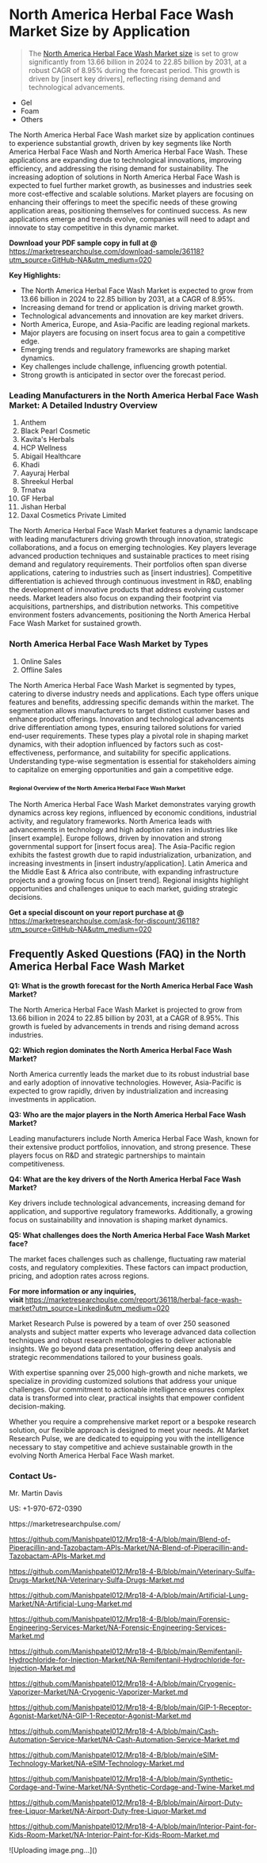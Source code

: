 <h1>North America Herbal Face Wash Market&nbsp;Size by Application</h1><blockquote><p>The <a href="https://marketresearchpulse.com/download-sample/36118?utm_source=GitHub-NA&amp;utm_medium=020">North America Herbal Face Wash Market size</a> is set to grow significantly from 13.66 billion in 2024 to 22.85 billion by 2031, at a robust CAGR of 8.95% during the forecast period. This growth is driven by [insert key drivers], reflecting rising demand and technological advancements.</p></blockquote><ul><li>Gel<li> Foam<li> Others</li></ul><p>The North America Herbal Face Wash market size by application continues to experience substantial growth, driven by key segments like North America Herbal Face Wash and North America Herbal Face Wash. These applications are expanding due to technological innovations, improving efficiency, and addressing the rising demand for sustainability. The increasing adoption of solutions in North America Herbal Face Wash is expected to fuel further market growth, as businesses and industries seek more cost-effective and scalable solutions. Market players are focusing on enhancing their offerings to meet the specific needs of these growing application areas, positioning themselves for continued success. As new applications emerge and trends evolve, companies will need to adapt and innovate to stay competitive in this dynamic market.</p><p><strong>Download your PDF sample copy in full at @ </strong><a href="https://marketresearchpulse.com/download-sample/36118?utm_source=GitHub-NA&amp;utm_medium=020">https://marketresearchpulse.com/download-sample/36118?utm_source=GitHub-NA&amp;utm_medium=020</a></p><p><strong>Key Highlights: </strong></p><ul><li>The North America Herbal Face Wash Market is expected to grow from 13.66 billion in 2024 to 22.85 billion by 2031, at a CAGR of 8.95%.</li><li>Increasing demand for trend or application is driving market growth.</li><li>Technological advancements and innovation are key market drivers.</li><li>North America, Europe, and Asia-Pacific are leading regional markets.</li><li>Major players are focusing on insert focus area to gain a competitive edge.</li><li>Emerging trends and regulatory frameworks are shaping market dynamics.</li><li>Key challenges include challenge, influencing growth potential.</li><li>Strong growth is anticipated in sector over the forecast period.</li></ul><h3>Leading Manufacturers in the North America Herbal Face Wash Market: A Detailed Industry Overview</h3><ol><li>Anthem</li><li>Black Pearl Cosmetic</li><li>Kavita's Herbals</li><li>HCP Wellness</li><li>Abigail Healthcare</li><li>Khadi</li><li>Aayuraj Herbal</li><li>Shreekul Herbal</li><li>Trnatva</li><li>GF Herbal</li><li>Jishan Herbal</li><li>Daxal Cosmetics Private Limited</li></ol><div class="flex max-w-full flex-col flex-grow"><div class="min-h-8 text-message flex w-full flex-col items-end gap-2 whitespace-normal break-words [.text-message+&amp;]:mt-5" dir="auto" data-message-author-role="assistant" data-message-id="fd8432e4-4910-450d-b182-61b7bfb0a01f" data-message-model-slug="gpt-4o"><div class="flex w-full flex-col gap-1 empty:hidden first:pt-[3px]"><div class="markdown prose w-full break-words dark:prose-invert light"><p>The North America Herbal Face Wash Market features a dynamic landscape with leading manufacturers driving growth through innovation, strategic collaborations, and a focus on emerging technologies. Key players leverage advanced production techniques and sustainable practices to meet rising demand and regulatory requirements. Their portfolios often span diverse applications, catering to industries such as [insert industries]. Competitive differentiation is achieved through continuous investment in R&amp;D, enabling the development of innovative products that address evolving customer needs. Market leaders also focus on expanding their footprint via acquisitions, partnerships, and distribution networks. This competitive environment fosters advancements, positioning the North America Herbal Face Wash Market for sustained growth.</p></div></div></div></div><h3>North America Herbal Face Wash Market by Types</h3><ol><li>Online Sales<li> Offline Sales</li></ol><div class="flex max-w-full flex-col flex-grow"><div class="min-h-8 text-message flex w-full flex-col items-end gap-2 whitespace-normal break-words [.text-message+&amp;]:mt-5" dir="auto" data-message-author-role="assistant" data-message-id="084470be-0bb7-4664-bddf-5156b4f41249" data-message-model-slug="gpt-4o-mini"><div class="flex w-full flex-col gap-1 empty:hidden first:pt-[3px]"><div class="markdown prose w-full break-words dark:prose-invert light"><p>The North America Herbal Face Wash Market is segmented by types, catering to diverse industry needs and applications. Each type offers unique features and benefits, addressing specific demands within the market. The segmentation allows manufacturers to target distinct customer bases and enhance product offerings. Innovation and technological advancements drive differentiation among types, ensuring tailored solutions for varied end-user requirements. These types play a pivotal role in shaping market dynamics, with their adoption influenced by factors such as cost-effectiveness, performance, and suitability for specific applications. Understanding type-wise segmentation is essential for stakeholders aiming to capitalize on emerging opportunities and gain a competitive edge.</p></div></div></div></div><h3><span style="font-size: 11px;">Regional Overview of the North America Herbal Face Wash Market</span></h3><div class="flex max-w-full flex-col flex-grow"><div class="min-h-8 text-message flex w-full flex-col items-end gap-2 whitespace-normal break-words [.text-message+&amp;]:mt-5" dir="auto" data-message-author-role="assistant" data-message-id="e9038762-ce64-4e30-91c9-9bd413514231" data-message-model-slug="gpt-4o-mini"><div class="flex w-full flex-col gap-1 empty:hidden first:pt-[3px]"><div class="markdown prose w-full break-words dark:prose-invert light"><p>The North America Herbal Face Wash Market demonstrates varying growth dynamics across key regions, influenced by economic conditions, industrial activity, and regulatory frameworks. North America leads with advancements in technology and high adoption rates in industries like [insert example]. Europe follows, driven by innovation and strong governmental support for [insert focus area]. The Asia-Pacific region exhibits the fastest growth due to rapid industrialization, urbanization, and increasing investments in [insert industry/application]. Latin America and the Middle East &amp; Africa also contribute, with expanding infrastructure projects and a growing focus on [insert trend]. Regional insights highlight opportunities and challenges unique to each market, guiding strategic decisions.</p></div></div></div></div><p><strong>Get a special discount on your report purchase at @ </strong><a href="https://marketresearchpulse.com/ask-for-discount/36118?utm_source=GitHub-NA&amp;utm_medium=020">https://marketresearchpulse.com/ask-for-discount/36118?utm_source=GitHub-NA&amp;utm_medium=020</a></p><h2>Frequently Asked Questions (FAQ) in the North America Herbal Face Wash Market</h2><p><strong>Q1: What is the growth forecast for the North America Herbal Face Wash Market?</strong></p><p>The North America Herbal Face Wash Market is projected to grow from 13.66 billion in 2024 to 22.85 billion by 2031, at a CAGR of 8.95%. This growth is fueled by advancements in trends and rising demand across industries.</p><p><strong>Q2: Which region dominates the North America Herbal Face Wash Market?</strong></p><p>North America currently leads the market due to its robust industrial base and early adoption of innovative technologies. However, Asia-Pacific is expected to grow rapidly, driven by industrialization and increasing investments in application.</p><p><strong>Q3: Who are the major players in the North America Herbal Face Wash Market?</strong></p><p>Leading manufacturers include North America Herbal Face Wash, known for their extensive product portfolios, innovation, and strong presence. These players focus on R&amp;D and strategic partnerships to maintain competitiveness.</p><p><strong>Q4: What are the key drivers of the North America Herbal Face Wash Market?</strong></p><p>Key drivers include technological advancements, increasing demand for application, and supportive regulatory frameworks. Additionally, a growing focus on sustainability and innovation is shaping market dynamics.</p><p><strong>Q5: What challenges does the North America Herbal Face Wash Market face?</strong></p><p>The market faces challenges such as challenge, fluctuating raw material costs, and regulatory complexities. These factors can impact production, pricing, and adoption rates across regions.</p><p><strong>For more information or any inquiries, visit&nbsp;</strong><a href="https://marketresearchpulse.com/report/36118/herbal-face-wash-market?utm_source=Linkedin&utm_medium=020">https://marketresearchpulse.com/report/36118/herbal-face-wash-market?utm_source=Linkedin&utm_medium=020</a></p><p>Market Research Pulse is powered by a team of over 250 seasoned analysts and subject matter experts who leverage advanced data collection techniques and robust research methodologies to deliver actionable insights. We go beyond data presentation, offering deep analysis and strategic recommendations tailored to your business goals.</p><p>With expertise spanning over 25,000 high-growth and niche markets, we specialize in providing customized solutions that address your unique challenges. Our commitment to actionable intelligence ensures complex data is transformed into clear, practical insights that empower confident decision-making.</p><p>Whether you require a comprehensive market report or a bespoke research solution, our flexible approach is designed to meet your needs. At Market Research Pulse, we are dedicated to equipping you with the intelligence necessary to stay competitive and achieve sustainable growth in the evolving North America Herbal Face Wash market.</p><h3><strong>Contact Us-</strong></h3><p>Mr. Martin Davis</p><p>US: +1-970-672-0390</p><p>https://marketresearchpulse.com/</p><p><a href="https://github.com/Manishpatel012/Mrp18-4-A/blob/main/Blend-of-Piperacillin-and-Tazobactam-APIs-Market/NA-Blend-of-Piperacillin-and-Tazobactam-APIs-Market.md">https://github.com/Manishpatel012/Mrp18-4-A/blob/main/Blend-of-Piperacillin-and-Tazobactam-APIs-Market/NA-Blend-of-Piperacillin-and-Tazobactam-APIs-Market.md</a></p><p><a href="https://github.com/Manishpatel012/Mrp18-4-B/blob/main/Veterinary-Sulfa-Drugs-Market/NA-Veterinary-Sulfa-Drugs-Market.md">https://github.com/Manishpatel012/Mrp18-4-B/blob/main/Veterinary-Sulfa-Drugs-Market/NA-Veterinary-Sulfa-Drugs-Market.md</a></p><p><a href="https://github.com/Manishpatel012/Mrp18-4-A/blob/main/Artificial-Lung-Market/NA-Artificial-Lung-Market.md">https://github.com/Manishpatel012/Mrp18-4-A/blob/main/Artificial-Lung-Market/NA-Artificial-Lung-Market.md</a></p><p><a href="https://github.com/Manishpatel012/Mrp18-4-B/blob/main/Forensic-Engineering-Services-Market/NA-Forensic-Engineering-Services-Market.md">https://github.com/Manishpatel012/Mrp18-4-B/blob/main/Forensic-Engineering-Services-Market/NA-Forensic-Engineering-Services-Market.md</a></p><p><a href="https://github.com/Manishpatel012/Mrp18-4-B/blob/main/Remifentanil-Hydrochloride-for-Injection-Market/NA-Remifentanil-Hydrochloride-for-Injection-Market.md">https://github.com/Manishpatel012/Mrp18-4-B/blob/main/Remifentanil-Hydrochloride-for-Injection-Market/NA-Remifentanil-Hydrochloride-for-Injection-Market.md</a></p><p><a href="https://github.com/Manishpatel012/Mrp18-4-A/blob/main/Cryogenic-Vaporizer-Market/NA-Cryogenic-Vaporizer-Market.md">https://github.com/Manishpatel012/Mrp18-4-A/blob/main/Cryogenic-Vaporizer-Market/NA-Cryogenic-Vaporizer-Market.md</a></p><p><a href="https://github.com/Manishpatel012/Mrp18-4-B/blob/main/GIP-1-Receptor-Agonist-Market/NA-GIP-1-Receptor-Agonist-Market.md">https://github.com/Manishpatel012/Mrp18-4-B/blob/main/GIP-1-Receptor-Agonist-Market/NA-GIP-1-Receptor-Agonist-Market.md</a></p><p><a href="https://github.com/Manishpatel012/Mrp18-4-A/blob/main/Cash-Automation-Service-Market/NA-Cash-Automation-Service-Market.md">https://github.com/Manishpatel012/Mrp18-4-A/blob/main/Cash-Automation-Service-Market/NA-Cash-Automation-Service-Market.md</a></p><p><a href="https://github.com/Manishpatel012/Mrp18-4-B/blob/main/eSIM-Technology-Market/NA-eSIM-Technology-Market.md">https://github.com/Manishpatel012/Mrp18-4-B/blob/main/eSIM-Technology-Market/NA-eSIM-Technology-Market.md</a></p><p><a href="https://github.com/Manishpatel012/Mrp18-4-A/blob/main/Synthetic-Cordage-and-Twine-Market/NA-Synthetic-Cordage-and-Twine-Market.md">https://github.com/Manishpatel012/Mrp18-4-A/blob/main/Synthetic-Cordage-and-Twine-Market/NA-Synthetic-Cordage-and-Twine-Market.md</a></p><p><a href="https://github.com/Manishpatel012/Mrp18-4-B/blob/main/Airport-Duty-free-Liquor-Market/NA-Airport-Duty-free-Liquor-Market.md">https://github.com/Manishpatel012/Mrp18-4-B/blob/main/Airport-Duty-free-Liquor-Market/NA-Airport-Duty-free-Liquor-Market.md</a></p><p><a href="https://github.com/Manishpatel012/Mrp18-4-A/blob/main/Interior-Paint-for-Kids-Room-Market/NA-Interior-Paint-for-Kids-Room-Market.md">https://github.com/Manishpatel012/Mrp18-4-A/blob/main/Interior-Paint-for-Kids-Room-Market/NA-Interior-Paint-for-Kids-Room-Market.md</a></p>
![Uploading image.png…]()
